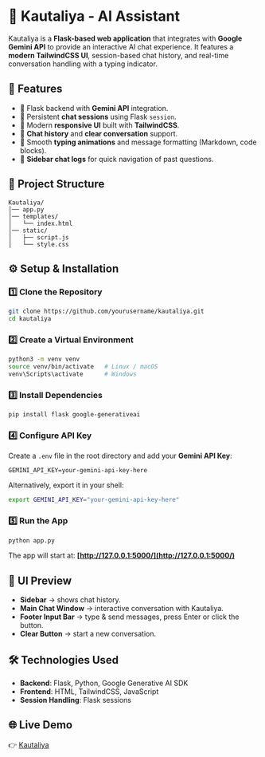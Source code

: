 # 🧠 Kautaliya - AI Assistant

Kautaliya is a **Flask-based web application** that integrates with **Google Gemini API** to provide an interactive AI chat experience.
It features a **modern TailwindCSS UI**, session-based chat history, and real-time conversation handling with a typing indicator.

## 🚀 Features

* 🔹 Flask backend with **Gemini API** integration.
* 🔹 Persistent **chat sessions** using Flask `session`.
* 🔹 Modern **responsive UI** built with **TailwindCSS**.
* 🔹 **Chat history** and **clear conversation** support.
* 🔹 Smooth **typing animations** and message formatting (Markdown, code blocks).
* 🔹 **Sidebar chat logs** for quick navigation of past questions.

## 📂 Project Structure

```
Kautaliya/
│── app.py           
│── templates/
│   └── index.html   
│── static/
│   ├── script.js    
│   └── style.css    

```

## ⚙️ Setup & Installation

### 1️⃣ Clone the Repository

```bash
git clone https://github.com/yourusername/kautaliya.git
cd kautaliya
```

### 2️⃣ Create a Virtual Environment

```bash
python3 -m venv venv
source venv/bin/activate   # Linux / macOS
venv\Scripts\activate      # Windows
```

### 3️⃣ Install Dependencies

```bash
pip install flask google-generativeai
```

### 4️⃣ Configure API Key

Create a `.env` file in the root directory and add your **Gemini API Key**:

```
GEMINI_API_KEY=your-gemini-api-key-here
```

Alternatively, export it in your shell:

```bash
export GEMINI_API_KEY="your-gemini-api-key-here"
```

### 5️⃣ Run the App

```bash
python app.py
```

The app will start at: **[http://127.0.0.1:5000/](http://127.0.0.1:5000/)**

## 🎨 UI Preview

* **Sidebar** → shows chat history.
* **Main Chat Window** → interactive conversation with Kautaliya.
* **Footer Input Bar** → type & send messages, press Enter or click the button.
* **Clear Button** → start a new conversation.

## 🛠️ Technologies Used

* **Backend**: Flask, Python, Google Generative AI SDK
* **Frontend**: HTML, TailwindCSS, JavaScript
* **Session Handling**: Flask sessions

## 🌐 Live Demo
👉 [Kautaliya](https://kautaliya.onrender.com)

